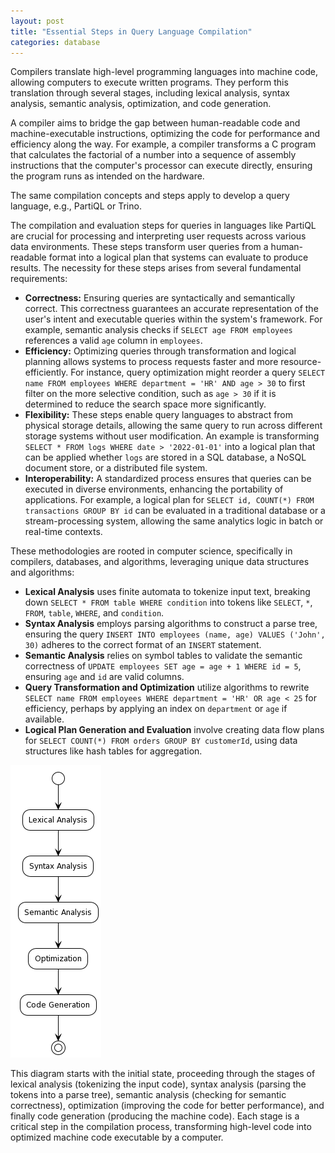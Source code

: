```yaml
---
layout: post
title: "Essential Steps in Query Language Compilation"
categories: database
---
```


Compilers translate high-level programming languages into machine code, allowing computers to execute written programs. They perform this translation through several stages, including lexical analysis, syntax analysis, semantic analysis, optimization, and code generation.

A compiler aims to bridge the gap between human-readable code and machine-executable instructions, optimizing the code for performance and efficiency along the way. For example, a compiler transforms a C program that calculates the factorial of a number into a sequence of assembly instructions that the computer's processor can execute directly, ensuring the program runs as intended on the hardware.

The same compilation concepts and steps apply to develop a query language, e.g., PartiQL or Trino.

The compilation and evaluation steps for queries in languages like PartiQL are crucial for processing and interpreting user requests across various data environments. These steps transform user queries from a human-readable format into a logical plan that systems can evaluate to produce results. The necessity for these steps arises from several fundamental requirements:

- **Correctness:** Ensuring queries are syntactically and semantically correct. This correctness guarantees an accurate representation of the user's intent and executable queries within the system's framework. For example, semantic analysis checks if `SELECT age FROM employees` references a valid `age` column in `employees`.
- **Efficiency:** Optimizing queries through transformation and logical planning allows systems to process requests faster and more resource-efficiently. For instance, query optimization might reorder a query `SELECT name FROM employees WHERE department = 'HR' AND age > 30` to first filter on the more selective condition, such as `age > 30` if it is determined to reduce the search space more significantly.
- **Flexibility:** These steps enable query languages to abstract from physical storage details, allowing the same query to run across different storage systems without user modification. An example is transforming `SELECT * FROM logs WHERE date > '2022-01-01'` into a logical plan that can be applied whether `logs` are stored in a SQL database, a NoSQL document store, or a distributed file system.
- **Interoperability:** A standardized process ensures that queries can be executed in diverse environments, enhancing the portability of applications. For example, a logical plan for `SELECT id, COUNT(*) FROM transactions GROUP BY id` can be evaluated in a traditional database or a stream-processing system, allowing the same analytics logic in batch or real-time contexts.

These methodologies are rooted in computer science, specifically in compilers, databases, and algorithms, leveraging unique data structures and algorithms:

- **Lexical Analysis** uses finite automata to tokenize input text, breaking down `SELECT * FROM table WHERE condition` into tokens like `SELECT`, `*`, `FROM`, `table`, `WHERE`, and `condition`.
- **Syntax Analysis** employs parsing algorithms to construct a parse tree, ensuring the query `INSERT INTO employees (name, age) VALUES ('John', 30)` adheres to the correct format of an `INSERT` statement.
- **Semantic Analysis** relies on symbol tables to validate the semantic correctness of `UPDATE employees SET age = age + 1 WHERE id = 5`, ensuring `age` and `id` are valid columns.
- **Query Transformation and Optimization** utilize algorithms to rewrite `SELECT name FROM employees WHERE department = 'HR' OR age < 25` for efficiency, perhaps by applying an index on `department` or `age` if available.
- **Logical Plan Generation and Evaluation** involve creating data flow plans for `SELECT COUNT(*) FROM orders GROUP BY customerId`, using data structures like hash tables for aggregation.

![Compiler steps](/assets/images/compiler-steps.png)

This diagram starts with the initial state, proceeding through the stages of lexical analysis (tokenizing the input code), syntax analysis (parsing the tokens into a parse tree), semantic analysis (checking for semantic correctness), optimization (improving the code for better performance), and finally code generation (producing the machine code). Each stage is a critical step in the compilation process, transforming high-level code into optimized machine code executable by a computer.
